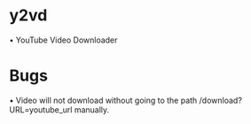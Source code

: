 # y2vd
• YouTube Video Downloader
# Bugs
• Video will not download without going to the path /download?URL=youtube_url manually.
